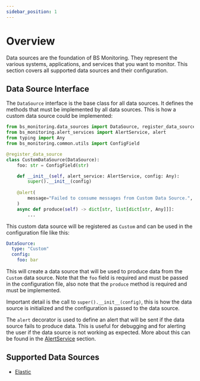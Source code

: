 ```yaml
---
sidebar_position: 1
---
```


# Overview

Data sources are the foundation of BS Monitoring. They represent the various systems, applications, and services that you want to monitor. This section covers all supported data sources and their configuration. 

## Data Source Interface

The `DataSource` interface is the base class for all data sources. It defines the methods that must be implemented by all data sources. This is how a custom data source could be implemented:

```python
from bs_monitoring.data_sources import DataSource, register_data_source
from bs_monitoring.alert_services import AlertService, alert
from typing import Any
from bs_monitoring.common.utils import ConfigField

@register_data_source
class CustomDataSource(DataSource):
    foo: str = ConfigField(str)

    def __init__(self, alert_service: AlertService, config: Any):
        super().__init__(config)
    
    @alert(
        message="Failed to consume messages from Custom Data Source.",
    )
    async def produce(self) -> dict[str, list[dict[str, Any]]]:
        ...
```

This custom data source will be registered as `Custom` and can be used in the configuration file like this:

```yaml
DataSource:
  type: "Custom"
  config:
    foo: bar
```

This will create a data source that will be used to produce data from the `Custom` data source. Note that the `foo` field is required and must be passed in the configuration file, also note that the `produce` method is required and must be implemented.

Important detail is the call to `super().__init__(config)`, this is how the data source is initialized and the configuration is passed to the data source. 

The `alert` decorator is used to define an alert that will be sent if the data source fails to produce data. This is useful for debugging and for alerting the user if the data source is not working as expected. More about this can be found in the [AlertService](/alertservices/introduction) section.

## Supported Data Sources

- [Elastic](/datasources/elastic)

